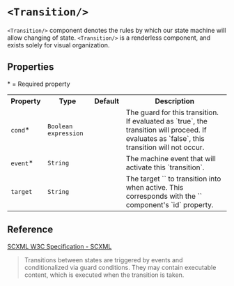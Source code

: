 # `<Transition/>`
`<Transition/>` component denotes the rules by which our state machine will allow changing of state. `<Transition/>` is a renderless component, and exists solely for visual organization.

## Properties
&ast; = Required property
<table>
    <tr>
        <th>Property</th>
        <th>Type</th>
        <th>Default</th>
        <th>Description</th>
    </tr>
    <tr>
        <td><code>cond</code>*</td>
        <td><code>Boolean expression</code></td>
        <td></td>
        <td>The guard for this transition. If evaluated as `true`, the transition will proceed. If evaluates as `false`, this transition will not occur.</td>
    </tr>
    <tr>
        <td><code>event</code>*</td>
        <td><code>String</code></td>
        <td></td>
        <td>The machine event that will activate this `transition`.</td>
    </tr>
    <tr>
        <td><code>target</code></td>
        <td><code>String</code></td>
        <td></td>
        <td>The target `<State/>` to transition into when active. This corresponds with the `<State/>` component's `id` property.</td>
    </tr>
</table>

## Reference
[SCXML W3C Specification - SCXML](https://www.w3.org/TR/scxml/#transition)
>Transitions between states are triggered by events and conditionalized via guard conditions. They may contain executable content, which is executed when the transition is taken.
